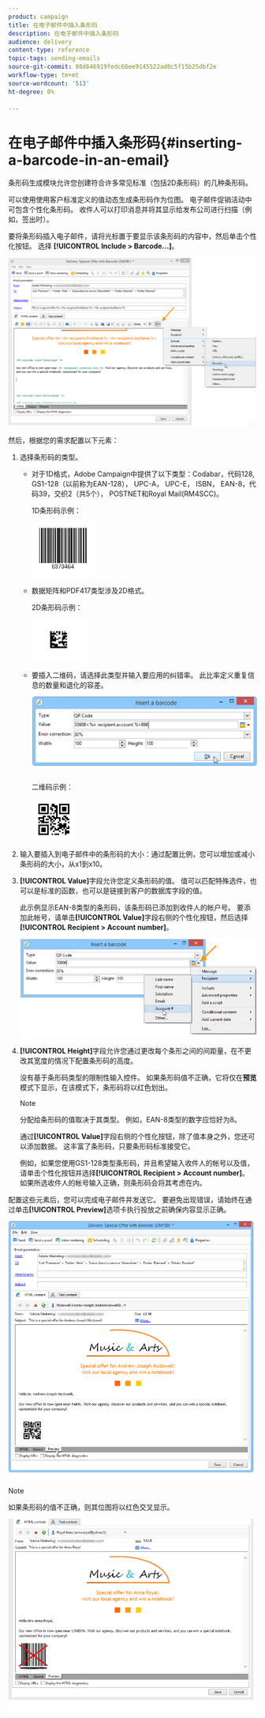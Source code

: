 ```yaml
---
product: campaign
title: 在电子邮件中插入条形码
description: 在电子邮件中插入条形码
audience: delivery
content-type: reference
topic-tags: sending-emails
source-git-commit: 98d646919fedc66ee9145522ad0c5f15b25dbf2e
workflow-type: tm+mt
source-wordcount: '513'
ht-degree: 0%

---
```



# 在电子邮件中插入条形码{#inserting-a-barcode-in-an-email}

条形码生成模块允许您创建符合许多常见标准（包括2D条形码）的几种条形码。

可以使用使用客户标准定义的值动态生成条形码作为位图。 电子邮件促销活动中可包含个性化条形码。 收件人可以打印消息并将其显示给发布公司进行扫描（例如，签出时）。

要将条形码插入电子邮件，请将光标置于要显示该条形码的内容中，然后单击个性化按钮。 选择 **[!UICONTROL Include > Barcode...]**。

![](assets/barcode_insert_14.png)

然后，根据您的需求配置以下元素：

1. 选择条形码的类型。

   * 对于1D格式，Adobe Campaign中提供了以下类型：Codabar，代码128, GS1-128（以前称为EAN-128）， UPC-A， UPC-E， ISBN， EAN-8，代码39，交织2（共5个）， POSTNET和Royal Mail(RM4SCC)。

      1D条形码示例：

      ![](assets/barcode_insert_08.png)

   * 数据矩阵和PDF417类型涉及2D格式。

      2D条形码示例：

      ![](assets/barcode_insert_09.png)

   * 要插入二维码，请选择此类型并输入要应用的纠错率。 此比率定义重复信息的数量和退化的容差。

      ![](assets/barcode_insert_06.png)

      二维码示例：

      ![](assets/barcode_insert_12.png)

1. 输入要插入到电子邮件中的条形码的大小：通过配置比例，您可以增加或减小条形码的大小，从x1到x10。
1. **[!UICONTROL Value]**&#x200B;字段允许您定义条形码的值。 值可以匹配特殊选件，也可以是标准的函数，也可以是链接到客户的数据库字段的值。

   此示例显示EAN-8类型的条形码，该条形码已添加到收件人的帐户号。 要添加此帐号，请单击&#x200B;**[!UICONTROL Value]**&#x200B;字段右侧的个性化按钮，然后选择&#x200B;**[!UICONTROL Recipient > Account number]**。

   ![](assets/barcode_insert_15.png)

1. **[!UICONTROL Height]**&#x200B;字段允许您通过更改每个条形之间的间距量，在不更改其宽度的情况下配置条形码的高度。

   没有基于条形码类型的限制性输入控件。 如果条形码值不正确，它将仅在&#x200B;**预览**&#x200B;模式下显示，在该模式下，条形码将以红色划出。

   >[!NOTE]
   >
   >分配给条形码的值取决于其类型。 例如，EAN-8类型的数字应恰好为8。
   >
   >通过&#x200B;**[!UICONTROL Value]**&#x200B;字段右侧的个性化按钮，除了值本身之外，您还可以添加数据。 这丰富了条形码，只要条形码标准接受它。
   >
   >例如，如果您使用GS1-128类型条形码，并且希望输入收件人的帐号以及值，请单击个性化按钮并选择&#x200B;**[!UICONTROL Recipient > Account number]**。 如果所选收件人的帐号输入正确，则条形码会将其考虑在内。

配置这些元素后，您可以完成电子邮件并发送它。 要避免出现错误，请始终在通过单击&#x200B;**[!UICONTROL Preview]**&#x200B;选项卡执行投放之前确保内容显示正确。

![](assets/barcode_insert_10.png)

>[!NOTE]
>
>如果条形码的值不正确，则其位图将以红色交叉显示。

![](assets/barcode_insert_11.png)
